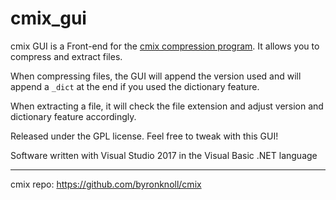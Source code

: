 # cmix_gui

cmix GUI is a Front-end for the [cmix compression program](https://github.com/byronknoll/cmix). It allows you to compress and extract files.

When compressing files, the GUI will append the version used and will append a `_dict` at the end if you used the dictionary feature.

When extracting a file, it will check the file extension and adjust version and dictionary feature accordingly.

Released under the GPL license. Feel free to tweak with this GUI!

Software written with Visual Studio 2017 in the Visual Basic .NET language

--------------------

cmix repo: https://github.com/byronknoll/cmix
